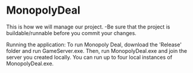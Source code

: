 MonopolyDeal
============
This is how we will manage our project.
-Be sure that the project is buildable/runnable before you commit your changes.

Running the application:
To run Monopoly Deal, download the 'Release' folder and run GameServer.exe. Then, run MonopolyDeal.exe and join the server you created locally. You can run up to four local instances of MonopolyDeal.exe.
